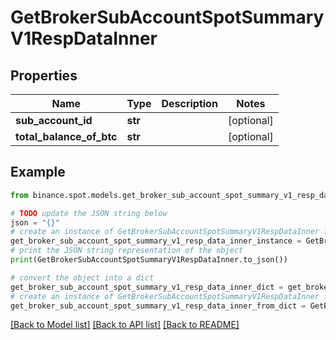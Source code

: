 # GetBrokerSubAccountSpotSummaryV1RespDataInner


## Properties

Name | Type | Description | Notes
------------ | ------------- | ------------- | -------------
**sub_account_id** | **str** |  | [optional] 
**total_balance_of_btc** | **str** |  | [optional] 

## Example

```python
from binance.spot.models.get_broker_sub_account_spot_summary_v1_resp_data_inner import GetBrokerSubAccountSpotSummaryV1RespDataInner

# TODO update the JSON string below
json = "{}"
# create an instance of GetBrokerSubAccountSpotSummaryV1RespDataInner from a JSON string
get_broker_sub_account_spot_summary_v1_resp_data_inner_instance = GetBrokerSubAccountSpotSummaryV1RespDataInner.from_json(json)
# print the JSON string representation of the object
print(GetBrokerSubAccountSpotSummaryV1RespDataInner.to_json())

# convert the object into a dict
get_broker_sub_account_spot_summary_v1_resp_data_inner_dict = get_broker_sub_account_spot_summary_v1_resp_data_inner_instance.to_dict()
# create an instance of GetBrokerSubAccountSpotSummaryV1RespDataInner from a dict
get_broker_sub_account_spot_summary_v1_resp_data_inner_from_dict = GetBrokerSubAccountSpotSummaryV1RespDataInner.from_dict(get_broker_sub_account_spot_summary_v1_resp_data_inner_dict)
```
[[Back to Model list]](../README.md#documentation-for-models) [[Back to API list]](../README.md#documentation-for-api-endpoints) [[Back to README]](../README.md)


